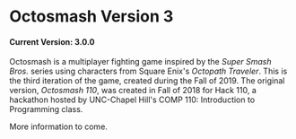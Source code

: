 # Octosmash Version 3
#### Current Version: 3.0.0
Octosmash is a multiplayer fighting game inspired by the _Super Smash Bros._ series using characters from Square Enix's _Octopath Traveler_. This is the third iteration of the game, created during the Fall of 2019. The original version, _Octosmash 110_, was created in Fall of 2018 for Hack 110, a hackathon hosted by UNC-Chapel Hill's COMP 110: Introduction to Programming class.

More information to come.
